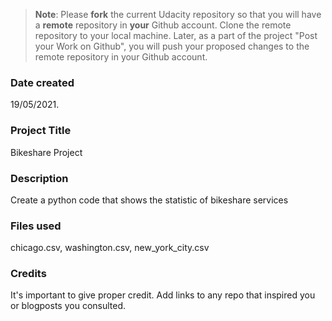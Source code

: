 >**Note**: Please **fork** the current Udacity repository so that you will have a **remote** repository in **your** Github account. Clone the remote repository to your local machine. Later, as a part of the project "Post your Work on Github", you will push your proposed changes to the remote repository in your Github account.

### Date created
19/05/2021.

### Project Title
Bikeshare Project

### Description
Create a python code that shows the statistic of bikeshare services

### Files used
chicago.csv, washington.csv, new_york_city.csv

### Credits
It's important to give proper credit. Add links to any repo that inspired you or blogposts you consulted.
